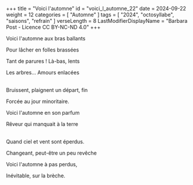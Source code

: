 +++
title = "Voici l'automne"
id = "voici_l_automne_22"
date = 2024-09-22
weight = 12
categories = [ "Automne" ]
tags = [ "2024", "octosyllabe", "saisons", "refrain" ]
verseLength = 8
LastModifierDisplayName = "Barbara Post - Licence CC BY-NC-ND 4.0"
+++

Voici l'automne aux bras ballants

Pour lâcher en folles brassées

Tant de parures ! Là-bas, lents

Les arbres... Amours enlacées

 \
Bruissent, plaignent un départ, fin

Forcée au jour minoritaire.

Voici l'automne en son parfum

Rêveur qui manquait à la terre

 \
Quand ciel et vent sont éperdus.

Changeant, peut-être un peu revêche

Voici l'automne à pas perdus,

Inévitable, sur la brèche.
